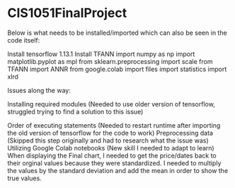 # CIS1051FinalProject

Below is what needs to be installed/imported which can also be seen in the code itself: 

Install tensorflow 1.13.1
Install TFANN
import numpy as np
import matplotlib.pyplot as mpl
from sklearn.preprocessing import scale
from TFANN import ANNR
from google.colab import files
import statistics
import xlrd

Issues along the way: 

Installing required modules (Needed to use older version of tensorflow, struggled trying to find a solution to this issue)

Order of executing statements (Needed to restart runtime after importing the old version of tensorflow for the code to work)
Preprocessing data (Skipped this step originally and had to research what the issue was)
Utilizing Google Colab notebooks (New skill I needed to adapt to learn)
When displaying the Final chart, I needed to get the price/dates back to their orginal values because they were standardized. I needed to multiply the values by the standard deviation and add the mean in order to show the true values. 
